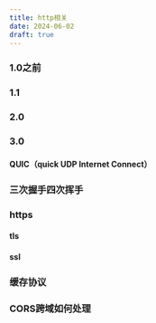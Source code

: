 ```yaml
---
title: http相关
date: 2024-06-02
draft: true
---
```


### 1.0之前
### 1.1
### 2.0
### 3.0
#### QUIC（quick UDP Internet Connect）

### 三次握手四次挥手

### https
#### tls
#### ssl

### 缓存协议

### CORS跨域如何处理